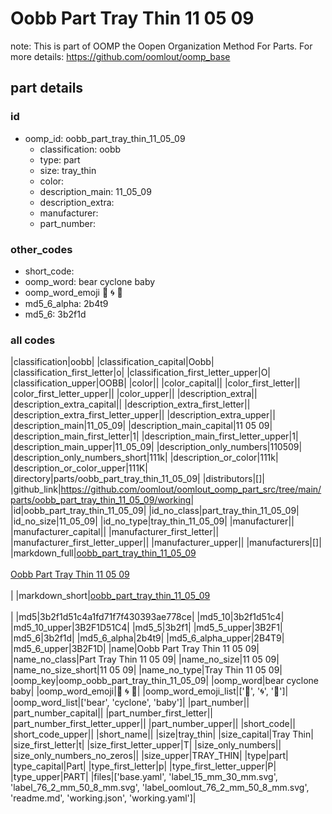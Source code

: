 # Oobb Part Tray Thin 11 05 09  

note: This is part of OOMP the Oopen Organization Method For Parts. For more details: https://github.com/oomlout/oomp_base

##  part details





### id
* oomp_id: oobb_part_tray_thin_11_05_09
  * classification: oobb
  * type: part
  * size: tray_thin
  * color: 
  * description_main: 11_05_09
  * description_extra: 
  * manufacturer: 
  * part_number: 

### other_codes
* short_code: 
* oomp_word: bear cyclone baby
* oomp_word_emoji :bear: :cyclone: :baby:
* md5_6_alpha: 2b4t9
* md5_6: 3b2f1d

### all codes 
|classification|oobb|
|classification_capital|Oobb|
|classification_first_letter|o|
|classification_first_letter_upper|O|
|classification_upper|OOBB|
|color||
|color_capital||
|color_first_letter||
|color_first_letter_upper||
|color_upper||
|description_extra||
|description_extra_capital||
|description_extra_first_letter||
|description_extra_first_letter_upper||
|description_extra_upper||
|description_main|11_05_09|
|description_main_capital|11 05 09|
|description_main_first_letter|1|
|description_main_first_letter_upper|1|
|description_main_upper|11_05_09|
|description_only_numbers|110509|
|description_only_numbers_short|111k|
|description_or_color|111k|
|description_or_color_upper|111K|
|directory|parts/oobb_part_tray_thin_11_05_09|
|distributors|[]|
|github_link|https://github.com/oomlout/oomlout_oomp_part_src/tree/main/parts/oobb_part_tray_thin_11_05_09/working|
|id|oobb_part_tray_thin_11_05_09|
|id_no_class|part_tray_thin_11_05_09|
|id_no_size|11_05_09|
|id_no_type|tray_thin_11_05_09|
|manufacturer||
|manufacturer_capital||
|manufacturer_first_letter||
|manufacturer_first_letter_upper||
|manufacturer_upper||
|manufacturers|[]|
|markdown_full|[oobb_part_tray_thin_11_05_09](https://github.com/oomlout/oomlout_oomp_part_src/tree/main/parts/oobb_part_tray_thin_11_05_09/working)<br>[](https://github.com/oomlout/oomlout_oomp_part_src/tree/main/parts/oobb_part_tray_thin_11_05_09/working)<br>[Oobb Part Tray Thin 11 05 09](https://github.com/oomlout/oomlout_oomp_part_src/tree/main/parts/oobb_part_tray_thin_11_05_09/working)<br><br>|
|markdown_short|[oobb_part_tray_thin_11_05_09](https://github.com/oomlout/oomlout_oomp_part_src/tree/main/parts/oobb_part_tray_thin_11_05_09/working)<br><br>|
|md5|3b2f1d51c4a1fd71f7f430393ae778ce|
|md5_10|3b2f1d51c4|
|md5_10_upper|3B2F1D51C4|
|md5_5|3b2f1|
|md5_5_upper|3B2F1|
|md5_6|3b2f1d|
|md5_6_alpha|2b4t9|
|md5_6_alpha_upper|2B4T9|
|md5_6_upper|3B2F1D|
|name|Oobb Part Tray Thin 11 05 09|
|name_no_class|Part Tray Thin 11 05 09|
|name_no_size|11 05 09|
|name_no_size_short|11 05 09|
|name_no_type|Tray Thin 11 05 09|
|oomp_key|oomp_oobb_part_tray_thin_11_05_09|
|oomp_word|bear cyclone baby|
|oomp_word_emoji|:bear: :cyclone: :baby:|
|oomp_word_emoji_list|[':bear:', ':cyclone:', ':baby:']|
|oomp_word_list|['bear', 'cyclone', 'baby']|
|part_number||
|part_number_capital||
|part_number_first_letter||
|part_number_first_letter_upper||
|part_number_upper||
|short_code||
|short_code_upper||
|short_name||
|size|tray_thin|
|size_capital|Tray Thin|
|size_first_letter|t|
|size_first_letter_upper|T|
|size_only_numbers||
|size_only_numbers_no_zeros||
|size_upper|TRAY_THIN|
|type|part|
|type_capital|Part|
|type_first_letter|p|
|type_first_letter_upper|P|
|type_upper|PART|
|files|['base.yaml', 'label_15_mm_30_mm.svg', 'label_76_2_mm_50_8_mm.svg', 'label_oomlout_76_2_mm_50_8_mm.svg', 'readme.md', 'working.json', 'working.yaml']|
